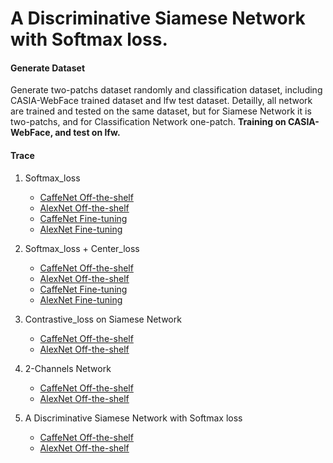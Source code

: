 # A Discriminative Siamese Network with Softmax loss.
#### Generate Dataset

Generate two-patchs dataset randomly and classification dataset, including CASIA-WebFace trained dataset and lfw test dataset. Detailly, all network are trained and tested on the same dataset, but for Siamese Network it is two-patchs, and for Classification Network one-patch.
**Training on CASIA-WebFace, and test on lfw.**
#### Trace

1. Softmax_loss
    * [CaffeNet Off-the-shelf](https://github.com/Hzzone/loss-function-comparation/tree/master/CaffeNet%20Off-the-shelf/Softmax_loss)
    * [AlexNet Off-the-shelf](https://github.com/Hzzone/loss-function-comparation/tree/master/AlexNet%20Off-the-shelf/Softmax_loss)
    * [CaffeNet Fine-tuning](https://github.com/Hzzone/loss-function-comparation/tree/master/CaffeNet%20Fine-tuning/Softmax_loss)
    * [AlexNet Fine-tuning](https://github.com/Hzzone/loss-function-comparation/tree/master/AlexNet%20Fine-tuning/Softmax_loss)

2. Softmax_loss + Center_loss
    * [CaffeNet Off-the-shelf](https://github.com/Hzzone/loss-function-comparation/tree/master/CaffeNet%20Off-the-shelf/Softmax_loss%20%2B%20Center_loss)
    * [AlexNet Off-the-shelf](https://github.com/Hzzone/loss-function-comparation/tree/master/AlexNet%20Off-the-shelf/Softmax_loss%20%2B%20Center_loss)
    * [CaffeNet Fine-tuning](https://github.com/Hzzone/loss-function-comparation/tree/master/CaffeNet%20Fine-tuning/Softmax_loss%20%2B%20Center_loss)
    * [AlexNet Fine-tuning](https://github.com/Hzzone/loss-function-comparation/tree/master/AlexNet%20Fine-tuning/Softmax_loss%20%2B%20Center_loss)

3. Contrastive_loss on Siamese Network
    * [CaffeNet Off-the-shelf](https://github.com/Hzzone/loss-function-comparation/tree/master/CaffeNet%20Off-the-shelf/Contrastive_loss%20on%20Siamese%20Network)
    * [AlexNet Off-the-shelf](https://github.com/Hzzone/loss-function-comparation/tree/master/AlexNet%20Off-the-shelf/Contrastive_loss%20on%20Siamese%20Network)
4. 2-Channels Network
    * [CaffeNet Off-the-shelf](https://github.com/Hzzone/loss-function-comparation/tree/master/CaffeNet%20Off-the-shelf/2-Channels%20Network)
    * [AlexNet Off-the-shelf](https://github.com/Hzzone/loss-function-comparation/tree/master/AlexNet%20Off-the-shelf/2-Channels%20Network)
5. A Discriminative Siamese Network with Softmax loss
    * [CaffeNet Off-the-shelf](https://github.com/Hzzone/loss-function-comparation/tree/master/CaffeNet%20Off-the-shelf/A%20Discriminative%20Siamese%20Network%20with%20Softmax%20loss)
    * [AlexNet Off-the-shelf](https://github.com/Hzzone/loss-function-comparation/tree/master/AlexNet%20Off-the-shelf/A%20Discriminative%20Siamese%20Network%20with%20Softmax%20loss)

      

